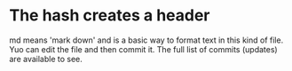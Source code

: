 # The hash creates a header

md means 'mark down' and is a basic way to format text in this kind of file. 
Yuo can edit the file and then commit it. The full list of commits (updates) are available to see.
